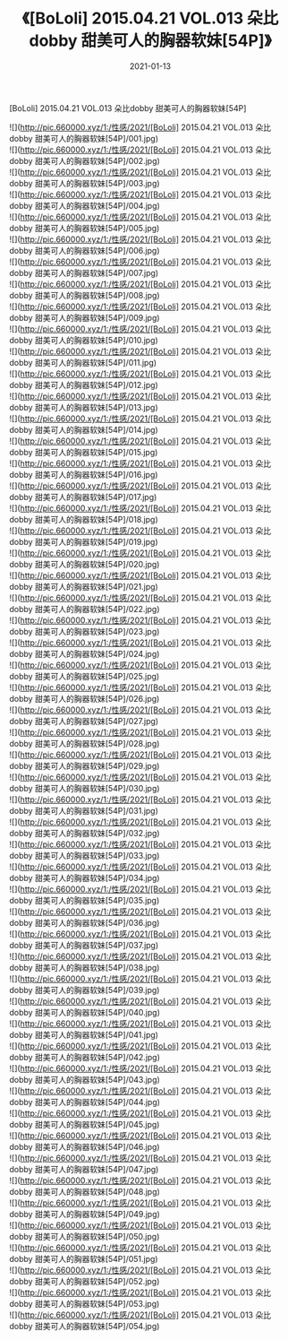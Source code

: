 ﻿---
layout: post
title:  《[BoLoli] 2015.04.21 VOL.013 朵比dobby 甜美可人的胸器软妹[54P]》
date:   2021-01-13
img: http://pic.660000.xyz/1:/性感/2021/[BoLoli] 2015.04.21 VOL.013 朵比dobby 甜美可人的胸器软妹[54P]/000.jpg
categories: [美女, 清纯, 唯美]
---

[BoLoli] 2015.04.21 VOL.013 朵比dobby 甜美可人的胸器软妹[54P]

  ![](http://pic.660000.xyz/1:/性感/2021/[BoLoli] 2015.04.21 VOL.013 朵比dobby 甜美可人的胸器软妹[54P]/001.jpg) <br> ![](http://pic.660000.xyz/1:/性感/2021/[BoLoli] 2015.04.21 VOL.013 朵比dobby 甜美可人的胸器软妹[54P]/002.jpg) <br> ![](http://pic.660000.xyz/1:/性感/2021/[BoLoli] 2015.04.21 VOL.013 朵比dobby 甜美可人的胸器软妹[54P]/003.jpg) <br> ![](http://pic.660000.xyz/1:/性感/2021/[BoLoli] 2015.04.21 VOL.013 朵比dobby 甜美可人的胸器软妹[54P]/004.jpg) <br> ![](http://pic.660000.xyz/1:/性感/2021/[BoLoli] 2015.04.21 VOL.013 朵比dobby 甜美可人的胸器软妹[54P]/005.jpg) <br> ![](http://pic.660000.xyz/1:/性感/2021/[BoLoli] 2015.04.21 VOL.013 朵比dobby 甜美可人的胸器软妹[54P]/006.jpg) <br> ![](http://pic.660000.xyz/1:/性感/2021/[BoLoli] 2015.04.21 VOL.013 朵比dobby 甜美可人的胸器软妹[54P]/007.jpg) <br> ![](http://pic.660000.xyz/1:/性感/2021/[BoLoli] 2015.04.21 VOL.013 朵比dobby 甜美可人的胸器软妹[54P]/008.jpg) <br> ![](http://pic.660000.xyz/1:/性感/2021/[BoLoli] 2015.04.21 VOL.013 朵比dobby 甜美可人的胸器软妹[54P]/009.jpg) <br> ![](http://pic.660000.xyz/1:/性感/2021/[BoLoli] 2015.04.21 VOL.013 朵比dobby 甜美可人的胸器软妹[54P]/010.jpg) <br> ![](http://pic.660000.xyz/1:/性感/2021/[BoLoli] 2015.04.21 VOL.013 朵比dobby 甜美可人的胸器软妹[54P]/011.jpg) <br> ![](http://pic.660000.xyz/1:/性感/2021/[BoLoli] 2015.04.21 VOL.013 朵比dobby 甜美可人的胸器软妹[54P]/012.jpg) <br> ![](http://pic.660000.xyz/1:/性感/2021/[BoLoli] 2015.04.21 VOL.013 朵比dobby 甜美可人的胸器软妹[54P]/013.jpg) <br> ![](http://pic.660000.xyz/1:/性感/2021/[BoLoli] 2015.04.21 VOL.013 朵比dobby 甜美可人的胸器软妹[54P]/014.jpg) <br> ![](http://pic.660000.xyz/1:/性感/2021/[BoLoli] 2015.04.21 VOL.013 朵比dobby 甜美可人的胸器软妹[54P]/015.jpg) <br> ![](http://pic.660000.xyz/1:/性感/2021/[BoLoli] 2015.04.21 VOL.013 朵比dobby 甜美可人的胸器软妹[54P]/016.jpg) <br> ![](http://pic.660000.xyz/1:/性感/2021/[BoLoli] 2015.04.21 VOL.013 朵比dobby 甜美可人的胸器软妹[54P]/017.jpg) <br> ![](http://pic.660000.xyz/1:/性感/2021/[BoLoli] 2015.04.21 VOL.013 朵比dobby 甜美可人的胸器软妹[54P]/018.jpg) <br> ![](http://pic.660000.xyz/1:/性感/2021/[BoLoli] 2015.04.21 VOL.013 朵比dobby 甜美可人的胸器软妹[54P]/019.jpg) <br> ![](http://pic.660000.xyz/1:/性感/2021/[BoLoli] 2015.04.21 VOL.013 朵比dobby 甜美可人的胸器软妹[54P]/020.jpg) <br> ![](http://pic.660000.xyz/1:/性感/2021/[BoLoli] 2015.04.21 VOL.013 朵比dobby 甜美可人的胸器软妹[54P]/021.jpg) <br> ![](http://pic.660000.xyz/1:/性感/2021/[BoLoli] 2015.04.21 VOL.013 朵比dobby 甜美可人的胸器软妹[54P]/022.jpg) <br> ![](http://pic.660000.xyz/1:/性感/2021/[BoLoli] 2015.04.21 VOL.013 朵比dobby 甜美可人的胸器软妹[54P]/023.jpg) <br> ![](http://pic.660000.xyz/1:/性感/2021/[BoLoli] 2015.04.21 VOL.013 朵比dobby 甜美可人的胸器软妹[54P]/024.jpg) <br> ![](http://pic.660000.xyz/1:/性感/2021/[BoLoli] 2015.04.21 VOL.013 朵比dobby 甜美可人的胸器软妹[54P]/025.jpg) <br> ![](http://pic.660000.xyz/1:/性感/2021/[BoLoli] 2015.04.21 VOL.013 朵比dobby 甜美可人的胸器软妹[54P]/026.jpg) <br> ![](http://pic.660000.xyz/1:/性感/2021/[BoLoli] 2015.04.21 VOL.013 朵比dobby 甜美可人的胸器软妹[54P]/027.jpg) <br> ![](http://pic.660000.xyz/1:/性感/2021/[BoLoli] 2015.04.21 VOL.013 朵比dobby 甜美可人的胸器软妹[54P]/028.jpg) <br> ![](http://pic.660000.xyz/1:/性感/2021/[BoLoli] 2015.04.21 VOL.013 朵比dobby 甜美可人的胸器软妹[54P]/029.jpg) <br> ![](http://pic.660000.xyz/1:/性感/2021/[BoLoli] 2015.04.21 VOL.013 朵比dobby 甜美可人的胸器软妹[54P]/030.jpg) <br> ![](http://pic.660000.xyz/1:/性感/2021/[BoLoli] 2015.04.21 VOL.013 朵比dobby 甜美可人的胸器软妹[54P]/031.jpg) <br> ![](http://pic.660000.xyz/1:/性感/2021/[BoLoli] 2015.04.21 VOL.013 朵比dobby 甜美可人的胸器软妹[54P]/032.jpg) <br> ![](http://pic.660000.xyz/1:/性感/2021/[BoLoli] 2015.04.21 VOL.013 朵比dobby 甜美可人的胸器软妹[54P]/033.jpg) <br> ![](http://pic.660000.xyz/1:/性感/2021/[BoLoli] 2015.04.21 VOL.013 朵比dobby 甜美可人的胸器软妹[54P]/034.jpg) <br> ![](http://pic.660000.xyz/1:/性感/2021/[BoLoli] 2015.04.21 VOL.013 朵比dobby 甜美可人的胸器软妹[54P]/035.jpg) <br> ![](http://pic.660000.xyz/1:/性感/2021/[BoLoli] 2015.04.21 VOL.013 朵比dobby 甜美可人的胸器软妹[54P]/036.jpg) <br> ![](http://pic.660000.xyz/1:/性感/2021/[BoLoli] 2015.04.21 VOL.013 朵比dobby 甜美可人的胸器软妹[54P]/037.jpg) <br> ![](http://pic.660000.xyz/1:/性感/2021/[BoLoli] 2015.04.21 VOL.013 朵比dobby 甜美可人的胸器软妹[54P]/038.jpg) <br> ![](http://pic.660000.xyz/1:/性感/2021/[BoLoli] 2015.04.21 VOL.013 朵比dobby 甜美可人的胸器软妹[54P]/039.jpg) <br> ![](http://pic.660000.xyz/1:/性感/2021/[BoLoli] 2015.04.21 VOL.013 朵比dobby 甜美可人的胸器软妹[54P]/040.jpg) <br> ![](http://pic.660000.xyz/1:/性感/2021/[BoLoli] 2015.04.21 VOL.013 朵比dobby 甜美可人的胸器软妹[54P]/041.jpg) <br> ![](http://pic.660000.xyz/1:/性感/2021/[BoLoli] 2015.04.21 VOL.013 朵比dobby 甜美可人的胸器软妹[54P]/042.jpg) <br> ![](http://pic.660000.xyz/1:/性感/2021/[BoLoli] 2015.04.21 VOL.013 朵比dobby 甜美可人的胸器软妹[54P]/043.jpg) <br> ![](http://pic.660000.xyz/1:/性感/2021/[BoLoli] 2015.04.21 VOL.013 朵比dobby 甜美可人的胸器软妹[54P]/044.jpg) <br> ![](http://pic.660000.xyz/1:/性感/2021/[BoLoli] 2015.04.21 VOL.013 朵比dobby 甜美可人的胸器软妹[54P]/045.jpg) <br> ![](http://pic.660000.xyz/1:/性感/2021/[BoLoli] 2015.04.21 VOL.013 朵比dobby 甜美可人的胸器软妹[54P]/046.jpg) <br> ![](http://pic.660000.xyz/1:/性感/2021/[BoLoli] 2015.04.21 VOL.013 朵比dobby 甜美可人的胸器软妹[54P]/047.jpg) <br> ![](http://pic.660000.xyz/1:/性感/2021/[BoLoli] 2015.04.21 VOL.013 朵比dobby 甜美可人的胸器软妹[54P]/048.jpg) <br> ![](http://pic.660000.xyz/1:/性感/2021/[BoLoli] 2015.04.21 VOL.013 朵比dobby 甜美可人的胸器软妹[54P]/049.jpg) <br> ![](http://pic.660000.xyz/1:/性感/2021/[BoLoli] 2015.04.21 VOL.013 朵比dobby 甜美可人的胸器软妹[54P]/050.jpg) <br> ![](http://pic.660000.xyz/1:/性感/2021/[BoLoli] 2015.04.21 VOL.013 朵比dobby 甜美可人的胸器软妹[54P]/051.jpg) <br> ![](http://pic.660000.xyz/1:/性感/2021/[BoLoli] 2015.04.21 VOL.013 朵比dobby 甜美可人的胸器软妹[54P]/052.jpg) <br> ![](http://pic.660000.xyz/1:/性感/2021/[BoLoli] 2015.04.21 VOL.013 朵比dobby 甜美可人的胸器软妹[54P]/053.jpg) <br> ![](http://pic.660000.xyz/1:/性感/2021/[BoLoli] 2015.04.21 VOL.013 朵比dobby 甜美可人的胸器软妹[54P]/054.jpg) <br>